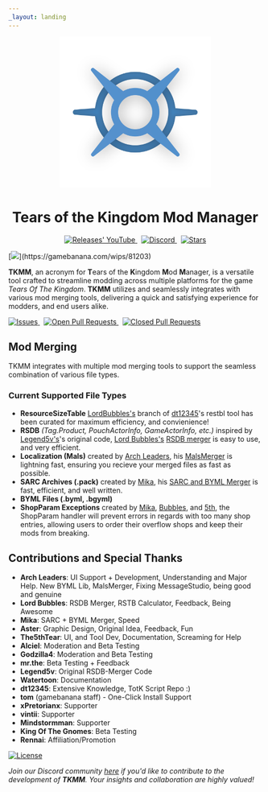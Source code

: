 ```yaml
---
_layout: landing
---
```


<div align="center">
  <a href=""><img src="images/Icon-Transparent-1024.png" width="300vh"></a>
  <h1 id="main-title">Tears of the Kingdom Mod Manager</h1>
</div>

<p align="center" style="text-align: center;">
  <a href="https://github.com/TKMM-Team/Tkmm/releases">
    <img src="https://img.shields.io/github/v/tag/TKMM-Team/Tkmm?style=for-the-badge&logoColor=C71B42&color=C71B42&labelColor=2A2C33&logo=github&label=Version" alt="Releases' YouTube"/>
  </a> &nbsp;
  <a href="https://discord.com/invite/3tNUBWQRXv">
    <img src="https://img.shields.io/discord/1179611100183011429?style=for-the-badge&logoColor=3b83c8&color=3b83c8&labelColor=2A2C33&logo=discord&label=discord" alt="Discord"/>
  </a> &nbsp;
  <a href="https://github.com/TKMM-Team/Tkmm">
    <img src="https://img.shields.io/github/stars/TKMM-Team/Tkmm?style=for-the-badge&logoColor=FFCB41&color=FFCB41&labelColor=2A2C33&logo=github" alt="Stars"/>
  </a>
</p>

[![]("https://gamebanana.com/wips/embeddables/81203?type=medium")](https://gamebanana.com/wips/81203)

**TKMM**, an acronym for **T**ears of the **K**ingdom **M**od **M**anager, is a versatile tool crafted to streamline modding across multiple platforms for the game *Tears Of The Kingdom*. **TKMM** utilizes and seamlessly integrates with various mod merging tools, delivering a quick and satisfying experience for modders, and end users alike.

<p>
  <a href="https://github.com/TKMM-Team/Tkmm/issues">
    <img src="https://img.shields.io/github/issues/TKMM-Team/Tkmm?logoColor=red&color=red&logo=github&style=flat&labelColor=2A2C33" alt="Issues"/>
  </a> &nbsp;
  <a href="https://github.com/TKMM-Team/Tkmm/pulls">
    <img src="https://img.shields.io/github/issues-pr/TKMM-Team/Tkmm?style=flat&labelColor=2A2C33&logoColor=blue&color=blue&logo=github" alt="Open Pull Requests"/>
  </a> &nbsp;
  <a href="https://github.com/TKMM-Team/Tkmm/pulls">
    <img src="https://img.shields.io/github/issues-pr-closed/TKMM-Team/Tkmm?style=flat&labelColor=2A2C33&logoColor=5751FF&color=5751FF&logo=github" alt="Closed Pull Requests"/>
  </a>
</p>

## Mod Merging

TKMM integrates with multiple mod merging tools to support the seamless combination of various file types.

### Current Supported File Types

* **ResourceSizeTable** [LordBubbles's](https://github.com/MasterBubbles) branch of [dt12345]()'s restbl tool has been curated for maximum efficiency, and convienience!
* **RSDB** *(Tag.Product, PouchActorInfo, GameActorInfo, etc.)* inspired by [Legend5v's](https://gamebanana.com/members/2731522)'s original code, [Lord Bubbles's](https://github.com/MasterBubbles) [RSDB merger](https://github.com/MasterBubbles/rsdb-merge) is easy to use, and very efficient.
* **Localization (Mals)** created by [Arch Leaders](https://github.com/ArchLeaders), his [MalsMerger](https://github.com/ArchLeaders/MalsMerger) is lightning fast, ensuring you recieve your merged files as fast as possible.
* **SARC Archives (.pack)** created by [Mika](https://github.com/okmika), his [SARC and BYML Merger](https://github.com/okmika/TKMM-SARC) is fast, efficient, and well written.
* **BYML Files (.byml, .bgyml)**
* **ShopParam Exceptions** created by [Mika](https://github.com/okmika), [Bubbles](https://github.com/MasterBubbles), and [5th](https://github.com/The5thTear), the ShopParam handler will prevent errors in regards with too many shop entries, allowing users to order their overflow shops and keep their mods from breaking.

## Contributions and Special Thanks

* **Arch Leaders**: UI Support + Development, Understanding and Major Help. New BYML Lib, MalsMerger, Fixing MessageStudio, being good and genuine
* **Lord Bubbles**: RSDB Merger, RSTB Calculator, Feedback, Being Awesome
* **Mika**: SARC + BYML Merger, Speed
* **Aster**: Graphic Design, Original Idea, Feedback, Fun
* **The5thTear**: UI, and Tool Dev, Documentation, Screaming for Help
* **Alciel**: Moderation and Beta Testing
* **Godzilla4**: Moderation and Beta Testing
* **mr.the**: Beta Testing + Feedback
* **Legend5v**: Original RSDB-Merger Code
* **Watertoon**: Documentation
* **dt12345**: Extensive Knowledge, TotK Script Repo :)
* **tom** (gamebanana staff) - One-Click Install Support
* **xPretorianx**: Supporter
* **vintii**: Supporter
* **Mindstormman**: Supporter
* **King Of The Gnomes**: Beta Testing
* **Rennai**: Affiliation/Promotion

[![License](https://img.shields.io/badge/License-MIT-blue.svg)](https://github.com/TKMM-Team/Tkmm/blob/master/License.md)

*Join our Discord community [here](https://discord.com/invite/3tNUBWQRXv) if you'd like to contribute to the development of **TKMM**. Your insights and collaboration are highly valued!*
